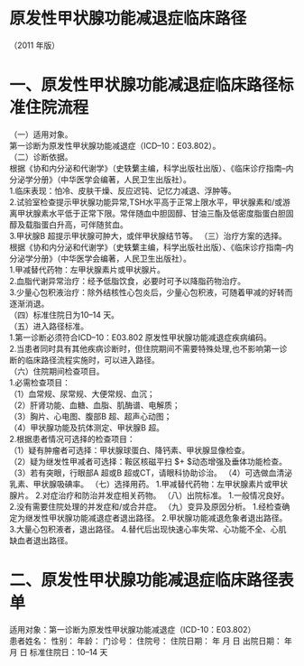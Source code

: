 # 原发性甲状腺功能减退症临床路径  
（2011 年版）  
# 一、原发性甲状腺功能减退症临床路径标准住院流程  
（一）适用对象。  
第一诊断为原发性甲状腺功能减退症（ICD–10：E03.802）。  
（二）诊断依据。  
根据《协和内分泌和代谢学》（史轶蘩主编，科学出版社出版）、《临床诊疗指南–内分泌学分册》（中华医学会编著，人民卫生出版社）。  
1.临床表现：怕冷、皮肤干燥、反应迟钝、记忆力减退、浮肿等。  
2.试验室检查提示甲状腺功能异常,TSH水平高于正常上限水平，甲状腺素和/或游离甲状腺素水平低于正常下限。常伴随血中胆固醇、甘油三酯及低密度脂蛋白胆固醇及载脂蛋白升高，可伴随贫血。  
3.甲状腺B 超提示甲状腺可肿大，或伴甲状腺结节等。 （三）治疗方案的选择。  
根据《协和内分泌和代谢学》（史轶蘩主编，科学出版社出版）、《临床诊疗指南–内分泌学分册》（中华医学会编著，人民卫生出版社）。  
1.甲减替代药物：左甲状腺素片或甲状腺片。  
2.血脂代谢异常治疗：经予低脂饮食，必要时可予以降脂药物治疗。  
3.少量心包积液治疗：除外结核性心包炎后，少量心包积液，可随着甲减的好转而逐渐消退。  
（四）标准住院日为10–14 天。  
（五）进入路径标准。  
1.第一诊断必须符合ICD–10：E03.802 原发性甲状腺功能减退症疾病编码。  
2.当患者同时具有其他疾病诊断时，但住院期间不需要特殊处理,也不影响第一诊断的临床路径流程实施时，可以进入路径。  
（六）住院期间检查项目。  
1.必需检查项目：  
（1）血常规、尿常规、大便常规、血沉；  
（2）肝肾功能、血糖、血脂、肌酶谱、电解质；  
（3）胸片、心电图、腹部B 超、超声心动图；  
（4）甲状腺功能及抗体测定、甲状腺B 超。  
2.根据患者情况可选择的检查项目：  
（1）疑有肿瘤者可选择：甲状腺球蛋白、降钙素、甲状腺显像检查。  
（2）疑为继发性甲减者可选择：鞍区核磁平扫 $+ $动态增强及垂体功能检查。  
（3）若有突眼，行眼部A 超或B 超或CT，请眼科协助诊治。 （4）可选做血清泌乳素、甲状腺吸碘率。 （七）选择用药。 1.甲减替代药物：左甲状腺素片或甲状腺片。 2.对症治疗和防治并发症相关药物。 （八）出院标准。 1.一般情况良好。 2.没有需要住院处理的并发症和/或合并症。 （九）变异及原因分析。 1.经检查确定为继发性甲状腺功能减退症者退出路径。 2.甲状腺功能减退危象者退出路径。 3.大量心包积液者，退出路径。 4.替代后出现快速心率失常、心功能不全、心肌缺血者退出路径。  
# 二、原发性甲状腺功能减退症临床路径表单  
适用对象：第一诊断为原发性甲状腺功能减退症（ICD-10：E03.802）  
患者姓名：        性别：    年龄：     门诊号：       住院号：             住院日期：      年   月   日 出院日期：       年   月   日 标准住院日：10–14 天  
